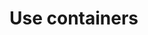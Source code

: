 <!--[metadata]>
+++
title = "Use containers"
description = "How to manage data inside your Docker containers."
keywords = ["Examples, Usage, volume, docker, documentation, user guide, data,  volumes"]
[menu.engine]
identifier = "smn_containers"
parent = "mn_use_engine"

+++
<![end-metadata]-->

# Use containers
